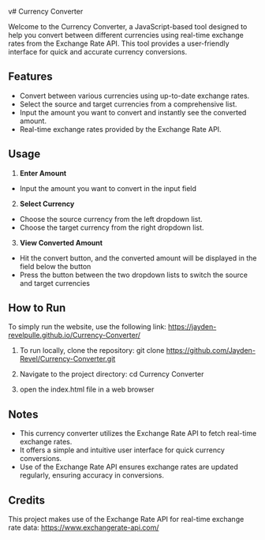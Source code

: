 v# Currency Converter

Welcome to the Currency Converter, a JavaScript-based tool designed to help you convert between different currencies using real-time exchange rates from the Exchange Rate API. This tool provides a user-friendly interface for quick and accurate currency conversions.


## Features
- Convert between various currencies using up-to-date exchange rates.
- Select the source and target currencies from a comprehensive list.
- Input the amount you want to convert and instantly see the converted amount.
- Real-time exchange rates provided by the Exchange Rate API.
## Usage
1. **Enter Amount**
- Input the amount you want to convert in the input field

2. **Select Currency**
- Choose the source currency from the left dropdown list.
- Choose the target currency from the right dropdown list.

3. **View Converted Amount**
- Hit the convert button, and the converted amount
will be displayed in the field below the button
- Press the button between the two dropdown lists
to switch the source and target currencies
## How to Run
To simply run the website, use the following link: https://jayden-revelpulle.github.io/Currency-Converter/

1. To run locally, clone the repository: git clone https://github.com/Jayden-Revel/Currency-Converter.git

2. Navigate to the project directory: cd Currency Converter

3. open the index.html file in a web browser

## Notes
- This currency converter utilizes the Exchange Rate API to fetch real-time exchange rates.
- It offers a simple and intuitive user interface for quick currency conversions.
- Use of the Exchange Rate API ensures exchange rates are updated regularly, ensuring accuracy in conversions.
## Credits
This project makes use of the Exchange Rate API for real-time exchange rate data: https://www.exchangerate-api.com/
